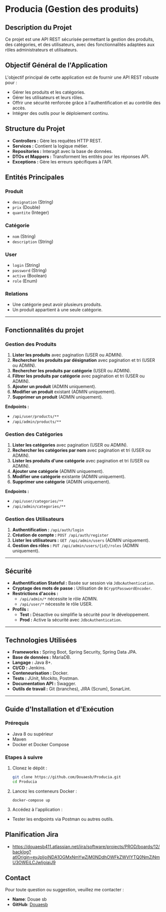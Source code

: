 # Producia (Gestion des produits)

##  Description du Projet
Ce projet est une API REST sécurisée permettant la gestion des produits, des catégories, et des utilisateurs,
avec des fonctionnalités adaptées aux rôles administrateurs et utilisateurs.

## Objectif Général de l'Application
L'objectif principal de cette application est de fournir une API REST robuste pour :
- Gérer les produits et les catégories.
- Gérer les utilisateurs et leurs rôles.
- Offrir une sécurité renforcée grâce à l'authentification et au contrôle des accès.
- Intégrer des outils pour le déploiement continu.


## Structure du Projet
- **Controllers :** Gère les requêtes HTTP REST.
- **Services :** Contient la logique métier.
- **Repositories :** Interagit avec la base de données.
- **DTOs et Mappers :** Transforment les entités pour les réponses API.
- **Exceptions :** Gère les erreurs spécifiques à l'API.

## Entités Principales
### Produit
- `designation` (String)
- `prix` (Double)
- `quantite` (Integer)

### Catégorie
- `nom` (String)
- `description` (String)

### User
- `login` (String)
- `password` (String)
- `active` (Boolean)
- `role` (Enum)


### Relations
- Une catégorie peut avoir plusieurs produits.
- Un produit appartient à une seule catégorie.

---



## Fonctionnalités du projet
### Gestion des Produits
1. **Lister les produits** avec pagination (USER ou ADMIN).
2. **Rechercher les produits par désignation** avec pagination et tri (USER ou ADMIN).
3. **Rechercher les produits par catégorie** (USER ou ADMIN).
4. **Filtrer les produits par catégorie** avec pagination et tri (USER ou ADMIN).
5. **Ajouter un produit** (ADMIN uniquement).
6. **Modifier un produit** existant (ADMIN uniquement).
7. **Supprimer un produit** (ADMIN uniquement).

**Endpoints :**
- `/api/user/products/**`
- `/api/admin/products/**`

### Gestion des Catégories
1. **Lister les catégories** avec pagination (USER ou ADMIN).
2. **Rechercher les catégories par nom** avec pagination et tri (USER ou ADMIN).
3. **Lister les produits d'une catégorie** avec pagination et tri (USER ou ADMIN).
4. **Ajouter une catégorie** (ADMIN uniquement).
5. **Modifier une catégorie** existante (ADMIN uniquement).
6. **Supprimer une catégorie** (ADMIN uniquement).

**Endpoints :**
- `/api/user/categories/**`
- `/api/admin/categories/**`

### Gestion des Utilisateurs
1. **Authentification :** `/api/auth/login`
2. **Création de compte :** `POST /api/auth/register`
3. **Lister les utilisateurs :** `GET /api/admin/users` (ADMIN uniquement).
4. **Gestion des rôles :** `PUT /api/admin/users/{id}/roles` (ADMIN uniquement).

---

## Sécurité
- **Authentification Stateful :** Basée sur session via `JdbcAuthentication`.
- **Cryptage des mots de passe :** Utilisation de `BCryptPasswordEncoder`.
- **Restrictions d'accès :**
    - `/api/admin/*` nécessite le rôle ADMIN.
    - `/api/user/*` nécessite le rôle USER.
- **Profils :**
    - **Test :** Désactive ou simplifie la sécurité pour le développement.
    - **Prod :** Active la sécurité avec `JdbcAuthentication`.

---

## Technologies Utilisées
- **Frameworks :** Spring Boot, Spring Security, Spring Data JPA.
- **Base de données :** MariaDB.
- **Langage :** Java 8+.
- **CI/CD :** Jenkins.
- **Conteneurisation :** Docker.
- **Tests :** JUnit, Mockito, Postman.
- **Documentation API :** Swagger.
- **Outils de travail :** Git (branches), JIRA (Scrum), SonarLint.

---

## Guide d'Installation et d'Exécution

### Prérequis
- Java 8 ou supérieur
- Maven
- Docker et Docker Compose

### Etapes à suivre 

1. Clonez le dépôt :
   ```bash
   git clone https://github.com/Douaesb/Producia.git
   cd Producia
2. Lancez les conteneurs Docker :
    ````
    docker-compose up

3. Accédez à l'application :

- Tester les endpoints via Postman ou autres outils.

## Planification Jira
- https://douaesb411.atlassian.net/jira/software/projects/PROD/boards/12/backlog?atlOrigin=eyJpIjoiNDA1OGMxNmYwZjM0NDdhOWFkZWVlYTQ0NmZjNmU3OWEiLCJwIjoiaiJ9

## Contact
Pour toute question ou suggestion, veuillez me contacter :

- **Name**: Douae sb
- **GitHub**: [Douaesb](https://github.com/Douaesb)